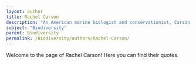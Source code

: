 ```yaml
---
layout: author
title: Rachel Carson
description: "An American marine biologist and conservationist, Carson's groundbreaking book 'Silent Spring' raised awareness about environmental issues and the impact of pesticides, fundamentally shifting attitudes towards biodiversity and conservation."
subject: "Biodiversity"
parent: Biodiversity
permalink: /Biodiversity/authors/Rachel-Carson/
---
```


Welcome to the page of Rachel Carson! Here you can find their quotes.
